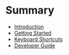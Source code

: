# Summary

- [Introduction](./intro.md)
- [Getting Started](./getting-started.md)
- [Keyboard Shortcuts](./keybinds.md)
- [Developer Guide](./CLAUDE.md)
